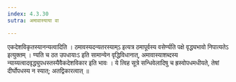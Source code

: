 ```yaml
---
index: 4.3.30
sutra: अमावास्याया वा

---
```

 एकदेशविकृतस्यानन्यत्वादिति । ठमावस्यदन्यतरस्याम्ऽ इत्यत्र ठमापूर्वस्य वसेर्ण्यति पक्षे वृद्ध्यभावो निपात्यतेऽ इत्युक्तम् । ण्यति च ठत उपधायाःऽ इति सामान्येन वृद्धिविधानात्, अमावास्याशब्दस्य न्याय्यत्वादवृद्ध्युपधस्तस्यैवैकदेशविकार इति भावः । ये त्विह सूत्रे सन्धिवेलादिषु च ह्रस्वोपधमधीयते, तेषां दीर्घोपधस्य न स्यात्; अतद्विकारत्वात् ॥
